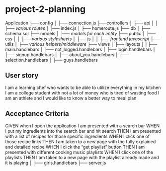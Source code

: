 # project-2-planning

Application
├── config
│ ├── connection.js
├──controllers
│ ├── api
│ │ ├── *various routes*
│ ├── index.js
│ ├── homeroute.js
├── db
│ ├── schema.sql
├── models
│ ├── *models for each entity*
├── public
│ ├── css
│ │ ├── *various stylesheets*
│ ├── js
│ │ ├── *frontend javascript*
├── utils
│ ├── *various helpers/middleware*
├── views
│ ├── layouts
│ | ├── main.handlebars
│ ├── not_logged.handlebars
│ ├── login.handlebars
│ ├── signup.handlebars
│ ├── about_you.handlebars
│ ├── selection.handlebars
│ ├── guys.handlebars



## User story
I am a learning chef who wants to be able to utilize everything in my kitchen
I am a college student with not a lot of money who is tired of wasting food
I am an athlete and I would like to know a better way to meal plan 

## Acceptance Criteria
GIVEN when I open the application I am presented with a search bar
WHEN I put my ingredients into the search bar and hit search
THEN I am presented with a list of recipes for those specific ingredients
WHEN I click one of those recipe links
THEN I am taken to a new page with the fully explained and detailed recipe
WHEN I click the “get playlist” button 
THEN I am presented with different cooking music playlists
WHEN I click one of the playlists 
THEN I am taken to a new page with the playlist already made and it is playing
│ ├── girls.handlebars
├── server.js



